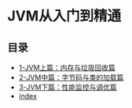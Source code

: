 #  JVM从入门到精通

## 目录

  * [1-JVM上篇：内存与垃圾回收篇](/study/Java后端/01-Java/JVM从入门到精通/1-JVM上篇：内存与垃圾回收篇/README)
  * [2-JVM中篇：字节码与类的加载篇](/study/Java后端/01-Java/JVM从入门到精通/2-JVM中篇：字节码与类的加载篇/README)
  * [3-JVM下篇：性能监控与调优篇](/study/Java后端/01-Java/JVM从入门到精通/3-JVM下篇：性能监控与调优篇/README)
  * [index](/study/Java后端/01-Java/JVM从入门到精通/index)
